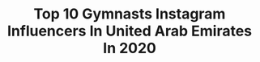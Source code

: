---
title: Top 10 Gymnasts Instagram Influencers In United Arab Emirates In 2020
description: >-
  Find top gymnasts Instagram influencers in United Arab Emirates in 2020. Most popular hashtags: #dubaimuscleshow #gymnastics #besafe #strong.
platform: Instagram
profiles:
  - username: "iameva1"
    fullname: >-
      EVA✨Yoga •Flexibility. Stretch
    location: "United Arab Emirates"
    followers: 17354
    engagement: 581
    commentsToLikes: 0.071644
    id: ck14jk4h2kriv0i1912ora5pz
    verified: false
    hashtags: "#stretchingtips, #stretchingtime, #splitstretch, #handstand"
  - username: "lamia_lilwonderofuae"
    fullname: >-
      Lamia Tariq
    location: "United Arab Emirates"
    followers: 16218
    engagement: 966
    commentsToLikes: 0.022445
    id: ck5zmawxym8f20i14twzno9y4
    verified: false
    hashtags: "#glow, #washyourhands, #stayblessed, #achieve"
  - username: "noorul_aminkhan"
    fullname: >-
      Dubai fashion photographer 🇦🇪
    location: "United Arab Emirates"
    followers: 16065
    engagement: 784
    commentsToLikes: 0.321371
    id: ck134un2py9nr0i1967bo0oc7
    verified: false
    hashtags: "#moscowmodel, #londonmodel, #stayhome, #missearth"
  - username: "lyapunova_anna"
    fullname: >-
      Anna, Dubai, UAE 🇦🇪 UKK, KZ 🇰🇿
    location: "United Arab Emirates"
    followers: 9680
    engagement: 376
    commentsToLikes: 0.043900
    id: ck5q5bsohs5xh0i11buf69399
    verified: false
    hashtags: "#dancing, #classic, #polefitnation, #polelove"
  - username: "dov.la"
    fullname: >-
      Vladimir Vukovic 🇷🇸🇲🇪
    location: "United Arab Emirates"
    followers: 8727
    engagement: 418
    commentsToLikes: 0.042314
    id: ck6tkcn004fvh0j71opnlyn3s
    verified: false
    hashtags: "#workforit, #muscleup, #setsandreps, #coreworkout"
  - username: "mar_violinha"
    fullname: >-
      Marina :)
    location: "United Arab Emirates"
    followers: 31187
    engagement: 166
    commentsToLikes: 0.039155
    id: ck5zk5qbriv410i148z7y8t3a
    verified: false
    hashtags: "#igyoga, #morningroutine, #funkypincha, #pushup"
  - username: "supadupahumble"
    fullname: >-
      Supa Dupa Humble
    location: "United Arab Emirates"
    followers: 23704
    engagement: 124
    commentsToLikes: 0.134284
    id: ck5zxib8a82880i14juyw7654
    verified: true
    hashtags: "#dancersofinstagram, #dancechallenge, #dancers, #dancer"
  - username: "dr_marcfit"
    fullname: >-
      Asem Marc Bacha. DDS
    location: "United Arab Emirates"
    followers: 5903
    engagement: 1245
    commentsToLikes: 0.041355
    id: ck5zvl4zd4fw00i14r0yv8e36
    verified: false
    hashtags: "#clinicadental, #balancetraining, #circus, #summer"
  - username: "ine.strengthcoach"
    fullname: >-
      Ine Andersson 🇳🇴
    location: "United Arab Emirates"
    followers: 5266
    engagement: 556
    commentsToLikes: 0.039564
    id: ck5zyapfr9j970i14vaetsog0
    verified: false
    hashtags: "#godjul, #stayhumble, #vikingland, #oneweektogo"
  - username: "gymnation_uae"
    fullname: >-
      GymNation
    location: "United Arab Emirates"
    followers: 40735
    engagement: 171
    commentsToLikes: 1.879820
    id: ck6ub55z87iz40j71tva40mnz
    verified: true
    hashtags: "#kcaluae, #careem, #dubaiactiveshow, #adidas"
---